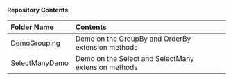 **Repository Contents**

| Folder Name | Contents |
| :---- | :---- |
| DemoGrouping | Demo on the GroupBy and OrderBy extension methods |
| SelectManyDemo | Demo on the Select and SelectMany extension methods |

